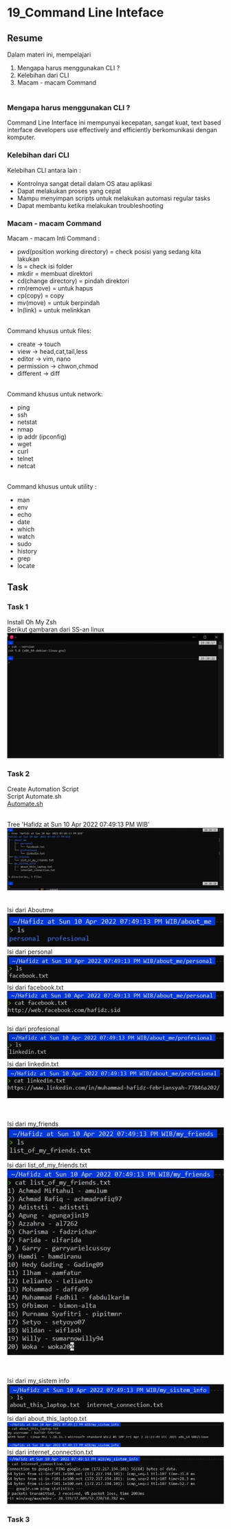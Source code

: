 # 19_Command Line Inteface

## Resume

Dalam materi ini, mempelajari <br />

1. Mengapa harus menggunakan CLI ? <br />
2. Kelebihan dari CLI<br />
3. Macam - macam Command <br /><br />

### Mengapa harus menggunakan CLI ?

Command Line Interface ini mempunyai kecepatan, sangat kuat, text based interface developers use effectively and efficiently berkomunikasi dengan komputer.

### Kelebihan dari CLI

Kelebihan CLI antara lain : <br />

- Kontrolnya sangat detail dalam OS atau aplikasi <br />
- Dapat melakukan proses yang cepat <br />
- Mampu menyimpan scripts untuk melakukan automasi regular tasks <br />
- Dapat membantu ketika melakukan troubleshooting <br />

### Macam - macam Command

Macam - macam Inti Command :<br />

- pwd(position working directory) = check posisi yang sedang kita lakukan<br />
- ls = check isi folder<br />
- mkdir = membuat direktori<br />
- cd(change directory) = pindah direktori<br />
- rm(remove) = untuk hapus<br />
- cp(copy) = copy<br />
- mv(move) = untuk berpindah<br />
- ln(link) = untuk melinkkan<br /><br />

Command khusus untuk files:<br />

- create -> touch<br />
- view -> head,cat,tail,less<br />
- editor -> vim, nano<br />
- permission -> chwon,chmod<br />
- different -> diff<br /><br />

Command khusus untuk network:<br />

- ping<br />
- ssh<br />
- netstat<br />
- nmap<br />
- ip addr (ipconfig)<br />
- wget<br />
- curl<br />
- telnet<br />
- netcat<br /><br />

Command khusus untuk utility :<br />

- man<br />
- env<br />
- echo<br />
- date<br />
- which<br />
- watch<br />
- sudo<br />
- history<br />
- grep<br />
- locate<br />

## Task

### Task 1

Install Oh My Zsh<br />
Berikut gambaran dari SS-an linux<br />
![xx](https://github.com/hafidzencis/java_muhammad-hafidz-febriansyah/blob/master/19_Configuration%20Management%20and%20CLI/screenshot/intstall%20oh%20my%20zsh.JPG)<br />

### Task 2

Create Automation Script<br />
Script Automate.sh <br />
[Automate.sh]()<br /><br />

Tree 'Hafidz at Sun 10 Apr 2022 07:49:13 PM WIB'
![xx](https://github.com/hafidzencis/java_muhammad-hafidz-febriansyah/blob/master/19_Configuration%20Management%20and%20CLI/screenshot/tree/1.JPG)<br /><br /><br />
Isi dari Aboutme<br />
![xx](https://github.com/hafidzencis/java_muhammad-hafidz-febriansyah/blob/master/19_Configuration%20Management%20and%20CLI/screenshot/tree/isi%20dari%20aboutme.JPG)<br />
Isi dari personal<br />
![xx](https://github.com/hafidzencis/java_muhammad-hafidz-febriansyah/blob/master/19_Configuration%20Management%20and%20CLI/screenshot/tree/isi%20dr%20personal.JPG)<br />
Isi dari facebook.txt<br />
![xx](https://github.com/hafidzencis/java_muhammad-hafidz-febriansyah/blob/master/19_Configuration%20Management%20and%20CLI/screenshot/tree/isi%20facebook.JPG)<br /><br />
Isi dari profesional<br />
![xx](https://github.com/hafidzencis/java_muhammad-hafidz-febriansyah/blob/master/19_Configuration%20Management%20and%20CLI/screenshot/tree/isi%20dari%20profesional.JPG)<br />
Isi dari linkedin.txt<br />
![xx](https://github.com/hafidzencis/java_muhammad-hafidz-febriansyah/blob/master/19_Configuration%20Management%20and%20CLI/screenshot/tree/isi%20linkedin.JPG)<br /><br /><br />

Isi dari my_friends<br />
![xx](https://github.com/hafidzencis/java_muhammad-hafidz-febriansyah/blob/master/19_Configuration%20Management%20and%20CLI/screenshot/tree/isi%20dari%20my%20friends.JPG)<br />
Isi dari list_of_my_friends.txt<br />
![xx](https://github.com/hafidzencis/java_muhammad-hafidz-febriansyah/blob/master/19_Configuration%20Management%20and%20CLI/screenshot/tree/isi%20myfriends.JPG)<br /><br /><br />

Isi dari my_sistem info<br />
![xx](https://github.com/hafidzencis/java_muhammad-hafidz-febriansyah/blob/master/19_Configuration%20Management%20and%20CLI/screenshot/tree/isi%20dari%20%20my%20sistem%20info.JPG)<br />
Isi dari about_this_laptop.txt<br />
![xx](https://github.com/hafidzencis/java_muhammad-hafidz-febriansyah/blob/master/19_Configuration%20Management%20and%20CLI/screenshot/tree/isi%20%20about%20this%20laptop.JPG)<br />
Isi dari internet_connection.txt<br />
![xx](https://github.com/hafidzencis/java_muhammad-hafidz-febriansyah/blob/master/19_Configuration%20Management%20and%20CLI/screenshot/tree/isi%20internet%20connection.JPG)<br />

### Task 3
